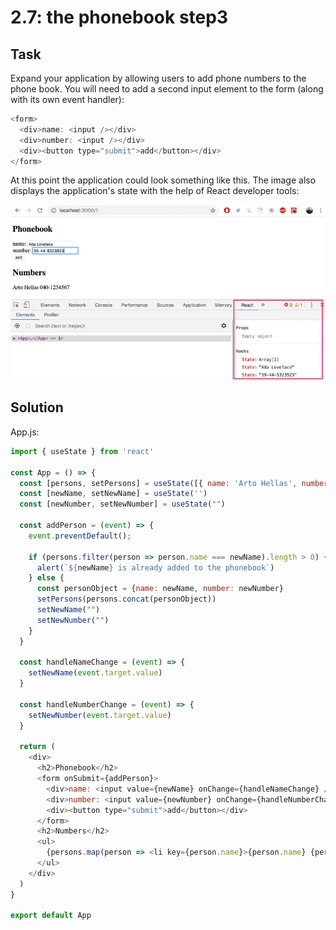 # 2.7: the phonebook step3

## Task

Expand your application by allowing users to add phone numbers to the phone book. You will need to add a second input element to the form (along with its own event handler):

```javascript
<form>
  <div>name: <input /></div>
  <div>number: <input /></div>
  <div><button type="submit">add</button></div>
</form>
```

At this point the application could look something like this. The image also displays the application's state with the help of React developer tools:

![final version of the application](./images/image6.png)

## Solution

App.js:

```javascript
import { useState } from 'react'

const App = () => {
  const [persons, setPersons] = useState([{ name: 'Arto Hellas', number: 123 }]) 
  const [newName, setNewName] = useState('')
  const [newNumber, setNewNumber] = useState("")

  const addPerson = (event) => {
    event.preventDefault();
    
    if (persons.filter(person => person.name === newName).length > 0) {
      alert(`${newName} is already added to the phonebook`)
    } else {
      const personObject = {name: newName, number: newNumber}
      setPersons(persons.concat(personObject))
      setNewName("")
      setNewNumber("")
    }
  }
  
  const handleNameChange = (event) => {
    setNewName(event.target.value)
  }

  const handleNumberChange = (event) => {
    setNewNumber(event.target.value)
  }

  return (
    <div>
      <h2>Phonebook</h2>
      <form onSubmit={addPerson}>
        <div>name: <input value={newName} onChange={handleNameChange} /></div>
        <div>number: <input value={newNumber} onChange={handleNumberChange} /></div>
        <div><button type="submit">add</button></div>
      </form>
      <h2>Numbers</h2>
      <ul>
        {persons.map(person => <li key={person.name}>{person.name} {person.number}</li>)}
      </ul>
    </div>
  )
}

export default App
```